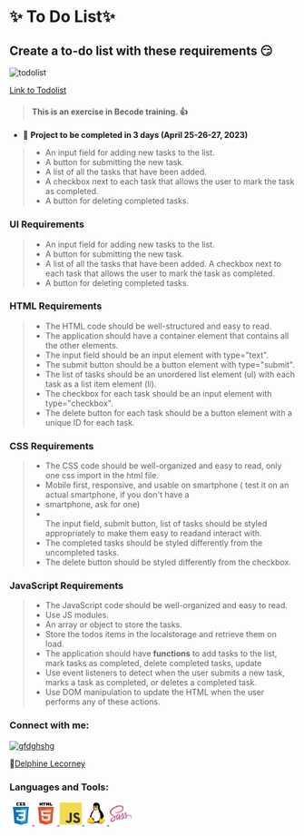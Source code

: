 # ✨ To Do List✨

## Create a to-do list with these requirements :smirk:

<img src="https://github.com/DelphineLecorney/testTodo/assets/102812607/42b3514b-b29d-4ac0-b958-f8035678d09a" alt="todolist" height="300" width="300" />


[Link to Todolist](https://delphinelecorney.github.io/testTodo/)

> #### This is an exercise in Becode training. :+1:

* 🔭 **Project to be completed in 3 days (April 25-26-27, 2023)**

> * An input field for adding new tasks to the list.
> * A button for submitting the new task.
> * A list of all the tasks that have been added.
> * A checkbox next to each task that allows the user to mark the task as completed.
> * A button for deleting completed tasks.

### UI Requirements

> * An input field for adding new tasks to the list.
> * A button for submitting the new task.
> * A list of all the tasks that have been added.
>   A checkbox next to each task that allows the user to mark the task as completed.
> * A button for deleting completed tasks.

### HTML Requirements

> * The HTML code should be well-structured and easy to read.
> * The application should have a container element that contains all the other elements.
> * The input field should be an input element with type="text".
> * The submit button should be a button element with type="submit".
> * The list of tasks should be an unordered list element (ul) with each task as a list item element (li).
> * The checkbox for each task should be an input element with type="checkbox".
> * The delete button for each task should be a button element with a unique ID for each task.

### CSS Requirements

> * The CSS code should be well-organized and easy to read, only one css import in the html file.
> * Mobile first, responsive, and usable on smartphone ( test it on an actual smartphone, if you don't have a
> * smartphone, ask for one)
> * \
>   The input field, submit button, list of tasks should be styled appropriately to make them easy to readand interact with.
> * The completed tasks should be styled differently from the uncompleted tasks.
> * The delete button should be styled differently from the checkbox.

### JavaScript Requirements

> * The JavaScript code should be well-organized and easy to read.
> * Use JS modules.
> * An array or object to store the tasks.
> * Store the todos items in the localstorage and retrieve them on load.
> * The application should have  **functions**  to add tasks to the list, mark tasks as completed, delete completed tasks, update
> * Use event listeners to detect when the user submits a new task, marks a task as completed, or deletes a completed task.
> * Use DOM manipulation to update the HTML when the user performs any of these actions.


<h3 align="left">Connect with me:</h3>  <p align="left"><a href="https://linkedin.com/in/gfdghshg" target="blank"><img align="center" src="https://raw.githubusercontent.com/rahuldkjain/github-profile-readme-generator/master/src/images/icons/Social/linked-in-alt.svg" alt="gfdghshg" height="30" width="40" /></a> </p>

:link:[Delphine Lecorney](https://www.linkedin.com/in/delphine-lecorney-539781242/)


<h3 align="left">Languages and Tools:</h3><p align="left"> <a href="https://www.w3schools.com/css/" target="_blank" rel="noreferrer"> <img src="https://raw.githubusercontent.com/devicons/devicon/master/icons/css3/css3-original-wordmark.svg" alt="css3" width="40" height="40"/> </a> <a href="https://www.w3.org/html/" target="_blank" rel="noreferrer"> <img src="https://raw.githubusercontent.com/devicons/devicon/master/icons/html5/html5-original-wordmark.svg" alt="html5" width="40" height="40"/> </a> <a href="https://developer.mozilla.org/en-US/docs/Web/JavaScript" target="_blank" rel="noreferrer"> <img src="https://raw.githubusercontent.com/devicons/devicon/master/icons/javascript/javascript-original.svg" alt="javascript" width="40" height="40"/> </a> <a href="https://www.linux.org/" target="_blank" rel="noreferrer"> <img src="https://raw.githubusercontent.com/devicons/devicon/master/icons/linux/linux-original.svg" alt="linux" width="40" height="40"/> </a> <a href="https://sass-lang.com" target="_blank" rel="noreferrer"> <img src="https://raw.githubusercontent.com/devicons/devicon/master/icons/sass/sass-original.svg" alt="sass" width="40" height="40"/> </a> </p>
